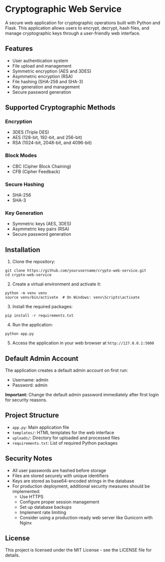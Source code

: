 # Cryptographic Web Service

A secure web application for cryptographic operations built with Python and Flask. This application allows users to encrypt, decrypt, hash files, and manage cryptographic keys through a user-friendly web interface.

## Features

- User authentication system
- File upload and management
- Symmetric encryption (AES and 3DES)
- Asymmetric encryption (RSA)
- File hashing (SHA-256 and SHA-3)
- Key generation and management
- Secure password generation

## Supported Cryptographic Methods

### Encryption
- 3DES (Triple DES)
- AES (128-bit, 192-bit, and 256-bit)
- RSA (1024-bit, 2048-bit, and 4096-bit)

### Block Modes
- CBC (Cipher Block Chaining)
- CFB (Cipher Feedback)

### Secure Hashing
- SHA-256
- SHA-3

### Key Generation
- Symmetric keys (AES, 3DES)
- Asymmetric key pairs (RSA)
- Secure password generation

## Installation

1. Clone the repository:
```
git clone https://github.com/yourusername/crypto-web-service.git
cd crypto-web-service
```

2. Create a virtual environment and activate it:
```
python -m venv venv
source venv/bin/activate  # On Windows: venv\Scripts\activate
```

3. Install the required packages:
```
pip install -r requirements.txt
```

4. Run the application:
```
python app.py
```

5. Access the application in your web browser at `http://127.0.0.1:5000`

## Default Admin Account

The application creates a default admin account on first run:
- Username: admin
- Password: admin

**Important:** Change the default admin password immediately after first login for security reasons.

## Project Structure

- `app.py`: Main application file
- `templates/`: HTML templates for the web interface
- `uploads/`: Directory for uploaded and processed files
- `requirements.txt`: List of required Python packages

## Security Notes

- All user passwords are hashed before storage
- Files are stored securely with unique identifiers
- Keys are stored as base64-encoded strings in the database
- For production deployment, additional security measures should be implemented:
  - Use HTTPS
  - Configure proper session management
  - Set up database backups
  - Implement rate limiting
  - Consider using a production-ready web server like Gunicorn with Nginx

## License

This project is licensed under the MIT License - see the LICENSE file for details.
